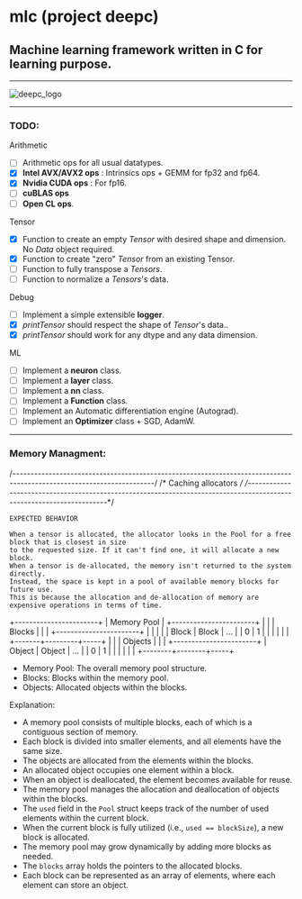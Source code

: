 # **mlc** (project deepc)
## Machine learning framework written in C for learning purpose.
---

![deepc_logo](https://github.com/DavidNJoiner/mlc/assets/69796012/d1d7daee-5789-4464-bcff-1b845a91ac27)

---
### TODO:

Arithmetic

- [ ] Arithmetic ops for all usual datatypes.
- [x] **Intel AVX/AVX2 ops** : Intrinsics ops + GEMM for fp32 and fp64.
- [x] **Nvidia CUDA ops** : For fp16.
- [ ] **cuBLAS ops**
- [ ] **Open CL ops**.

Tensor

- [x] Function to create an empty *Tensor* with desired shape and dimension. No *Data* object required.
- [x] Function to create "zero" *Tensor* from an existing Tensor.
- [ ] Function to fully transpose a *Tensors*.
- [ ] Function to normalize a *Tensors*'s data.

Debug

- [ ] Implement a simple extensible **logger**.
- [x] *printTensor* should respect the shape of *Tensor*'s data..
- [x] *printTensor* should work for any dtype and any data dimension.

ML

- [ ] Implement a **neuron** class.
- [ ] Implement a **layer** class.
- [ ] Implement a **nn** class.
- [ ] Implement a **Function** class.
- [ ] Implement an Automatic differentiation engine (Autograd).
- [ ] Implement an **Optimizer** class + SGD, AdamW.

---
### Memory Managment:

/*---------------------------------------------------------------------------------------------------------------------*/
/*                                             Caching allocators                                                      */
/*---------------------------------------------------------------------------------------------------------------------*/

    EXPECTED BEHAVIOR 
    
    When a tensor is allocated, the allocator looks in the Pool for a free block that is closest in size
    to the requested size. If it can't find one, it will allocate a new block.
    When a tensor is de-allocated, the memory isn't returned to the system directly. 
    Instead, the space is kept in a pool of available memory blocks for future use. 
    This is because the allocation and de-allocation of memory are expensive operations in terms of time.              

+-----------------------+
|      Memory Pool      |
+-----------------------+
|                       |
|         Blocks        |
|                       |
+-----------------------+
|       |         |     |
| Block |  Block  | ... |
|   0   |    1    |     |
|       |         |     |
+-------+---------+-----+
|                       |
|        Objects        |
|                       |
+-----------------------+
| Object | Object | ... |
|   0    |   1    |     |
|        |        |     |
+--------+--------+-----+

- Memory Pool: The overall memory pool structure.
- Blocks: Blocks within the memory pool.
- Objects: Allocated objects within the blocks.

Explanation:
- A memory pool consists of multiple blocks, each of which is a contiguous section of memory.
- Each block is divided into smaller elements, and all elements have the same size.
- The objects are allocated from the elements within the blocks.
- An allocated object occupies one element within a block.
- When an object is deallocated, the element becomes available for reuse.
- The memory pool manages the allocation and deallocation of objects within the blocks.
- The `used` field in the `Pool` struct keeps track of the number of used elements within the current block.
- When the current block is fully utilized (i.e., `used == blockSize`), a new block is allocated.
- The memory pool may grow dynamically by adding more blocks as needed.
- The `blocks` array holds the pointers to the allocated blocks.
- Each block can be represented as an array of elements, where each element can store an object.
